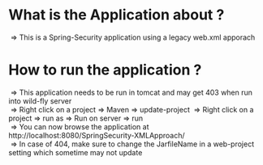 # What is the Application about ? </br>
&nbsp;=> This is a Spring-Security application using a legacy web.xml apporach </br>

# How to run the application ? </br>
&nbsp;=> This application needs to be run in tomcat and may get 403 when run into wild-fly server </br>
&nbsp;=> Right click on a project => Maven => update-project
&nbsp;=> Right click on a project => run as => Run on server => run </br>
&nbsp;=> You can now browse the application at http://localhost:8080/SpringSecurity-XMLApproach/ </br>
&nbsp;=> In case of 404, make sure to change the JarfileName in a web-project setting which sometime may not update
